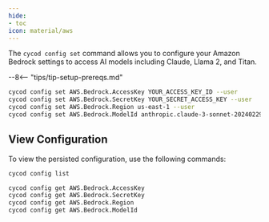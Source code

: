 ```yaml
---
hide:
- toc
icon: material/aws
---
```


The `cycod config set` command allows you to configure your Amazon Bedrock settings to access AI models including Claude, Llama 2, and Titan.

--8<-- "tips/tip-setup-prereqs.md"

```bash title="Set up Amazon Bedrock configuration"
cycod config set AWS.Bedrock.AccessKey YOUR_ACCESS_KEY_ID --user
cycod config set AWS.Bedrock.SecretKey YOUR_SECRET_ACCESS_KEY --user
cycod config set AWS.Bedrock.Region us-east-1 --user
cycod config set AWS.Bedrock.ModelId anthropic.claude-3-sonnet-20240229-v1:0 --user
```

## View Configuration

To view the persisted configuration, use the following commands:

```bash title="List all config values"
cycod config list
```

```bash title="View Bedrock config values"
cycod config get AWS.Bedrock.AccessKey
cycod config get AWS.Bedrock.SecretKey
cycod config get AWS.Bedrock.Region
cycod config get AWS.Bedrock.ModelId
```
